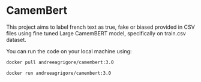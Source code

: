 # CamemBert

This project aims to label french text as true, fake or biased provided in CSV files using fine tuned Large CamemBERT model, specifically on train.csv dataset.  

You can run the code on your local machine using:
```bash
docker pull andreeagrigore/camembert:3.0
```
```bash
docker run andreeagrigore/camembert:3.0
```
